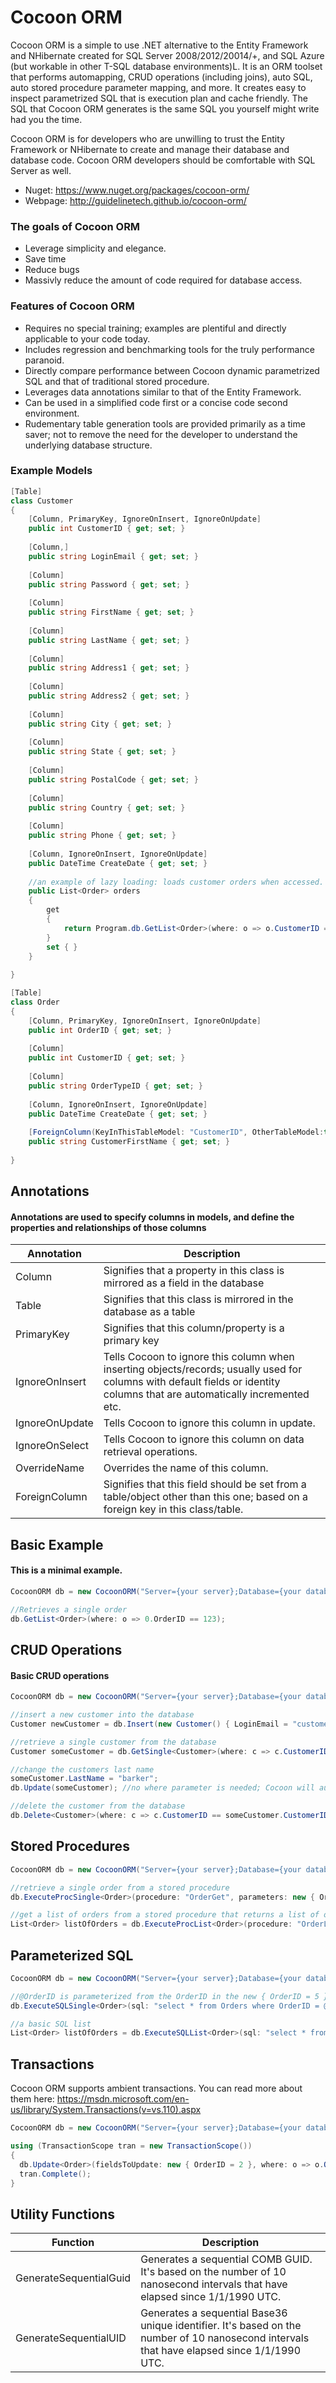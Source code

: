 # Cocoon ORM
Cocoon ORM is a simple to use .NET alternative to the Entity Framework and NHibernate created for SQL Server 2008/2012/20014/+, and SQL Azure (but workable in other T-SQL database environments)L.  It is an ORM toolset that performs automapping, CRUD operations (including joins), auto SQL, auto stored procedure parameter mapping, and more. It creates easy to inspect parametrized SQL that is execution plan and cache friendly.  The SQL that Cocoon ORM generates is the same SQL you yourself might write had you the time.  

Cocoon ORM is for developers who are unwilling to trust the Entity Framework or NHibernate to create and manage their database and database code.  Cocoon ORM developers should be comfortable with SQL Server as well.  

- Nuget: https://www.nuget.org/packages/cocoon-orm/
- Webpage: http://guidelinetech.github.io/cocoon-orm/

### The goals of Cocoon ORM 
- Leverage simplicity and elegance.
- Save time
- Reduce bugs
- Massivly reduce the amount of code required for database access.  

### Features of Cocoon ORM
- Requires no special training; examples are plentiful and directly applicable to your code today.  
- Includes regression and benchmarking tools for the truly performance paranoid.  
- Directly compare performance between Cocoon dynamic parametrized SQL and that of traditional stored procedure.  
- Leverages data annotations similar to that of the Entity Framework.  
- Can be used in a simplified code first or a concise code second environment.
- Rudementary table generation tools are provided primarily as a time saver; not to remove the need for the developer to understand the underlying database structure.

### Example Models
```cs
[Table]
class Customer
{
    [Column, PrimaryKey, IgnoreOnInsert, IgnoreOnUpdate]
    public int CustomerID { get; set; }
    
    [Column,]
    public string LoginEmail { get; set; }
    
    [Column]
    public string Password { get; set; }
    
    [Column]
    public string FirstName { get; set; }
    
    [Column]
    public string LastName { get; set; }
    
    [Column]
    public string Address1 { get; set; }
    
    [Column]
    public string Address2 { get; set; }
    
    [Column]
    public string City { get; set; }
    
    [Column]
    public string State { get; set; }
    
    [Column]
    public string PostalCode { get; set; }
    
    [Column]
    public string Country { get; set; }
    
    [Column]
    public string Phone { get; set; }
    
    [Column, IgnoreOnInsert, IgnoreOnUpdate]
    public DateTime CreateDate { get; set; }
    
    //an example of lazy loading: loads customer orders when accessed.
    public List<Order> orders
    {
        get
        {
            return Program.db.GetList<Order>(where: o => o.CustomerID == CustomerID });
        }
        set { }
    }
    
}

[Table]
class Order
{
    [Column, PrimaryKey, IgnoreOnInsert, IgnoreOnUpdate]
    public int OrderID { get; set; }
    
    [Column]
    public int CustomerID { get; set; }
   
    [Column]
    public string OrderTypeID { get; set; }
    
    [Column, IgnoreOnInsert, IgnoreOnUpdate]
    public DateTime CreateDate { get; set; }
    
    [ForeignColumn(KeyInThisTableModel: "CustomerID", OtherTableModel:typeof(Customer), FieldInOtherTableModel:"FirstName")]
    public string CustomerFirstName { get; set; }
    
}
```

## Annotations
#### Annotations are used to specify columns in models, and define the properties and relationships of those columns
| Annotation  | Description |
| ------------- | ------------- |
| Column  | Signifies that a property in this class is mirrored as a field in the database   |
| Table  | Signifies that this class is mirrored in the database as a table  |
| PrimaryKey  | Signifies that this column/property is a primary key  |
| IgnoreOnInsert  | Tells Cocoon to ignore this column when inserting objects/records; usually used for columns with default fields or identity columns that are automatically incremented etc.  |
| IgnoreOnUpdate  | Tells Cocoon to ignore this column in update.  |
| IgnoreOnSelect  | Tells Cocoon to ignore this column on data retrieval operations.  |
| OverrideName  | Overrides the name of this column.  |
| ForeignColumn  | Signifies that this field should be set from a table/object other than this one; based on a foreign key in this class/table.  |

## Basic Example
#### This is a minimal example.
```cs
CocoonORM db = new CocoonORM("Server={your server};Database={your database};Uid={user id};Pwd={password};");

//Retrieves a single order
db.GetList<Order>(where: o => 0.OrderID == 123);
```

## CRUD Operations
#### Basic CRUD operations
```cs
CocoonORM db = new CocoonORM("Server={your server};Database={your database};Uid={user id};Pwd={password};");

//insert a new customer into the database
Customer newCustomer = db.Insert(new Customer() { LoginEmail = "customer@email.com", FirstName = "bob" });

//retrieve a single customer from the database
Customer someCustomer = db.GetSingle<Customer>(where: c => c.CustomerID == newCustomer.CustomerID });

//change the customers last name
someCustomer.LastName = "barker";
db.Update(someCustomer); //no where parameter is needed; Cocoon will automatically use the primary key defined in the model

//delete the customer from the database
db.Delete<Customer>(where: c => c.CustomerID == someCustomer.CustomerID);
```

## Stored Procedures
```cs
CocoonORM db = new CocoonORM("Server={your server};Database={your database};Uid={user id};Pwd={password};");

//retrieve a single order from a stored procedure
db.ExecuteProcSingle<Order>(procedure: "OrderGet", parameters: new { OrderID = 5 });

//get a list of orders from a stored procedure that returns a list of orders
List<Order> listOfOrders = db.ExecuteProcList<Order>(procedure: "OrderList");
```

## Parameterized SQL
```cs
CocoonORM db = new CocoonORM("Server={your server};Database={your database};Uid={user id};Pwd={password};");

//@OrderID is parameterized from the OrderID in the new { OrderID = 5 }
db.ExecuteSQLSingle<Order>(sql: "select * from Orders where OrderID = @OrderID", parameters: new { OrderID = 5 });

//a basic SQL list
List<Order> listOfOrders = db.ExecuteSQLList<Order>(sql: "select * from Orders");
```

## Transactions
Cocoon ORM supports ambient transactions.
You can read more about them here: https://msdn.microsoft.com/en-us/library/System.Transactions(v=vs.110).aspx
```cs
CocoonORM db = new CocoonORM("Server={your server};Database={your database};Uid={user id};Pwd={password};");

using (TransactionScope tran = new TransactionScope())
{
  db.Update<Order>(fieldsToUpdate: new { OrderID = 2 }, where: o => o.OrderTypeID == OrderType.ONSITE);
  tran.Complete();
}
```

## Utility Functions
| Function  | Description |
| ------------- | ------------- |
| GenerateSequentialGuid  | Generates a sequential COMB GUID.  It's based on the number of 10 nanosecond intervals that have elapsed since 1/1/1990 UTC.   |
| GenerateSequentialUID | Generates a sequential Base36 unique identifier.  It's based on the number of 10 nanosecond intervals that have elapsed since 1/1/1990 UTC.  |
